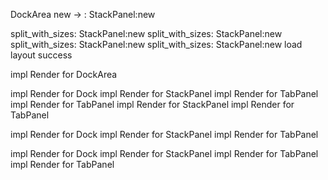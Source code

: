
DockArea new -> : StackPanel:new

split_with_sizes: StackPanel:new
split_with_sizes: StackPanel:new
split_with_sizes: StackPanel:new
split_with_sizes: StackPanel:new
load layout success


impl Render for DockArea

impl Render for Dock
impl Render for StackPanel
impl Render for TabPanel
impl Render for TabPanel
impl Render for StackPanel
impl Render for TabPanel

impl Render for Dock
impl Render for StackPanel
impl Render for TabPanel

impl Render for Dock
impl Render for StackPanel
impl Render for TabPanel
impl Render for TabPanel
